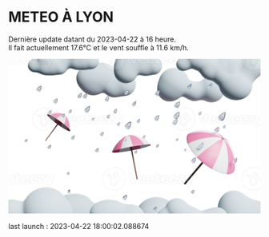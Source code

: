 # METEO À LYON

Dernière update datant du 2023-04-22 à 16 heure.  
Il fait actuellement 17.6°C et le vent souffle à 11.6 km/h.      

![](./.github/rain.png)

last launch : 2023-04-22 18:00:02.088674
